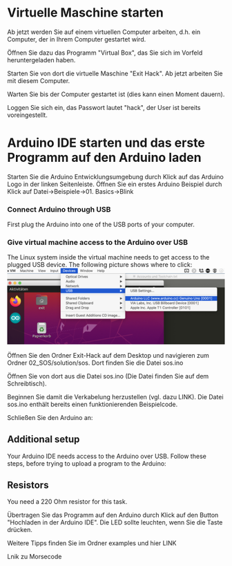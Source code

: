 # Virtuelle Maschine starten
Ab jetzt werden Sie auf einem virtuellen Computer arbeiten, d.h. ein Computer, der in Ihrem Computer gestartet wird.

Öffnen Sie dazu das Programm "Virtual Box", das Sie sich im Vorfeld heruntergeladen haben.

Starten Sie von dort die virtuelle Maschine "Exit Hack".
Ab jetzt arbeiten Sie mit diesem Computer.

Warten Sie bis der Computer gestartet ist (dies kann einen Moment dauern).

Loggen Sie sich ein, das Passwort lautet "hack", der User ist bereits voreingestellt.


# Arduino IDE starten und das erste Programm auf den Arduino laden
Starten Sie die Arduino Entwicklungsumgebung durch Klick auf das Arduino Logo in der linken Seitenleiste.
Öffnen Sie ein erstes Arduino Beispiel durch Klick auf Datei->Beispiele->01. Basics->Blink

### Connect Arduino through USB
First plug the Arduino into one of the USB ports of your computer.

### Give virtual machine access to the Arduino over USB
The Linux system inside the virtual machine needs to get access to the plugged USB device. The following picture shows where to click:
![setup usb in virtual machine](../img/setup_arduino_usb.png?raw=true)



Öffnen Sie den Ordner Exit-Hack auf dem Desktop und navigieren zum Ordner 02_SOS/solution/sos.
Dort finden Sie die Datei sos.ino


Öffnen Sie von dort aus die Datei sos.ino (Die Datei finden Sie auf dem Schreibtisch).

Beginnen Sie damit die Verkabelung herzustellen (vgl. dazu LINK).
Die Datei sos.ino enthält bereits einen funktionierenden Beispielcode.

Schließen Sie den Arduino an:

## Additional setup
Your Arduino IDE needs access to the Arduino over USB. Follow these steps, before trying to upload a program to the Arduino:


## Resistors
You need a 220 Ohm resistor for this task.

Übertragen Sie das Programm auf den Arduino durch Klick auf den Button "Hochladen in der Arduino IDE". Die LED sollte leuchten, wenn Sie die Taste drücken.

Weitere Tipps finden Sie im Ordner examples und hier LINK

Lnik zu Morsecode
